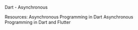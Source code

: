 Dart - Asynchronous

Resources:
Asynchronous Programming in Dart
Asynchronous Programming in Dart and Flutter